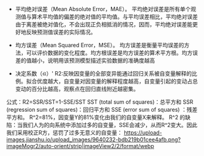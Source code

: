 - 平均绝对误差（Mean Absolute Error，MAE）。
平均绝对误差是所有单个观测值与算术平均值的偏差的绝对值的平均值。与平均误差相比，平均绝对误差由于离差被绝对值化，不会出现正负相抵消的情况，因而，平均绝对误差能更好地反映预测值误差的实际情况。

- 均方误差（Mean Squared Error，MSE）。
均方误差是衡量平均误差的方法，可以评价数据的变化程度。均方根误差是均方误差的算术平方根。均方误差的值越小，说明用该预测模型描述实验数据的准确度越高

- 决定系数（ଶ）'
R2:反映因变量的全部变异能通过回归关系被自变量解释的比例。拟合优度越大，自变量对因变量的解释程度越高，自变量引起的变动占总变动的百分比越高，观察点在回归直线附近越密集。

公式：R2=SSR/SST=1-SSE/SST
SST (total sum of squares)：总平方和
SSR (regression sum of squares)：回归平方和
SSE (error sum of squares) ：残差平方和。
R^2=81%，因变量Y的81%变化由我们的自变量X来解释。
R^2 的缺陷：当我们人为的向系统中添加过多的自变量，SSE会减少，从而R^2变大。因此我们采用校正R方，惩罚了过多无意义的自变量：
https://upload-images.jianshu.io/upload_images/9640232-bdb219b01cee4afb.png?imageMogr2/auto-orient/strip|imageView2/2/format/webp